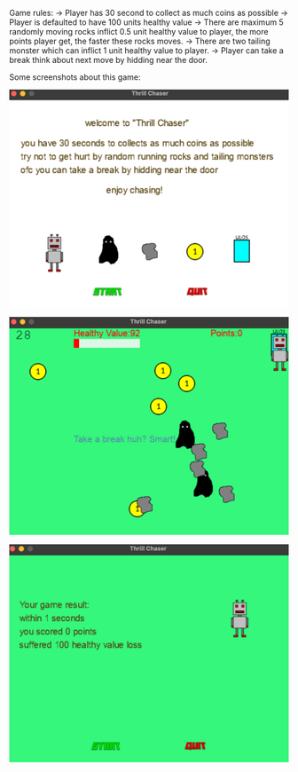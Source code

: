 Game rules:
-> Player has 30 second to collect as much coins as possible
-> Player is defaulted to have 100 units healthy value
-> There are maximum 5 randomly moving rocks inflict 0.5 unit healthy value to player,
    the more points player get, the faster these rocks moves.
-> There are two tailing monster which can inflict 1 unit healthy value to player.
-> Player can take a break think about next move by hidding near the door.

Some screenshots about this game:

![alt start](start.png)

![alt during the game](inthegame.png)

![alt result](result.png)